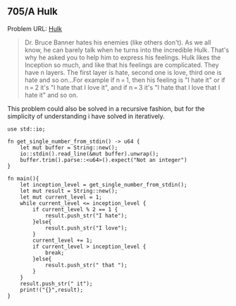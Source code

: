 ## 705/A Hulk

Problem URL:  [Hulk](https://codeforces.com/problemset/problem/705/A) 


> Dr. Bruce Banner hates his enemies (like others don't). As we all know, he can barely talk when he turns into the incredible Hulk. That's why he asked you to help him to express his feelings. Hulk likes the Inception so much, and like that his feelings are complicated. They have n layers. The first layer is hate, second one is love, third one is hate and so on...For example if n = 1, then his feeling is "I hate it" or if n = 2 it's "I hate that I love it", and if n = 3 it's "I hate that I love that I hate it" and so on.

This problem could also be solved in a recursive fashion, but for the simplicity of understanding i have solved in iteratively.


```
use std::io;

fn get_single_number_from_stdin() -> u64 {
    let mut buffer = String::new();
    io::stdin().read_line(&mut buffer).unwrap();
    buffer.trim().parse::<u64>().expect("Not an integer")
}

fn main(){
    let inception_level = get_single_number_from_stdin();
    let mut result = String::new();
    let mut current_level = 1;
    while current_level <= inception_level {
        if current_level % 2 == 1 {
            result.push_str("I hate");
        }else{
            result.push_str("I love");
        }
        current_level += 1;
        if current_level > inception_level {
            break;
        }else{
            result.push_str(" that ");
        }
    }
    result.push_str(" it");
    print!("{}",result);
}
``` 
